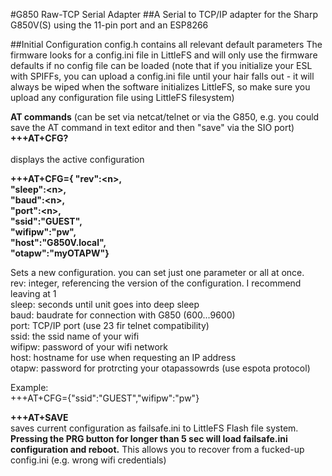 #G850 Raw-TCP Serial Adapter
##A Serial to TCP/IP adapter for the Sharp G850V(S) using the 11-pin port and an ESP8266

##Initial Configuration
config.h contains all relevant default parameters 
The firmware looks for a config.ini file in LittleFS and will only use the firmware defaults if no config file can be loaded
(note that if you initialize your ESL with SPIFFs, you can upload a config.ini file until your hair falls out - it will always be wiped when the software initializes LittleFS, so make sure you upload any configuration file using LittleFS filesystem)




**AT commands**  (can be set via netcat/telnet or via the G850, e.g. you could save the AT command in text editor and then "save" via the SIO port)<br>
**+++AT+CFG?**<br>    
displays the active configuration<br>


**+++AT+CFG={ "rev":\<n>,<br>
            "sleep":\<n>,<br>
            "baud":\<n>,<br>
            "port":\<n>,<br>
            "ssid":"GUEST",<br>
            "wifipw":"pw",<br>
            "host":"G850V.local",<br>
            "otapw":"myOTAPW"} <br>**

Sets a new configuration. you can set just one parameter or all at once.<br>
rev: integer, referencing the version of the configuration. I recommend leaving at 1<br>
sleep: seconds until unit goes into deep sleep<br>
baud: baudrate for connection with G850 (600...9600)<br>
port: TCP/IP port (use 23 fir telnet compatibility)<br>
ssid: the ssid name of your wifi<br>
wifipw: password of your wifi network<br>
host: hostname for use when requesting an IP address<br> 
otapw: password for protrcting your otapassowrds (use espota protocol)<br>


Example:<br>
+++AT+CFG={"ssid":"GUEST","wifipw":"pw"}<br>

**+++AT+SAVE**<br>
saves current configuration as failsafe.ini to LittleFS Flash file system.
**Pressing the PRG button for longer than 5 sec will load failsafe.ini configuration and reboot.**
This allows you to recover from a fucked-up config.ini (e.g. wrong wifi credentials)









